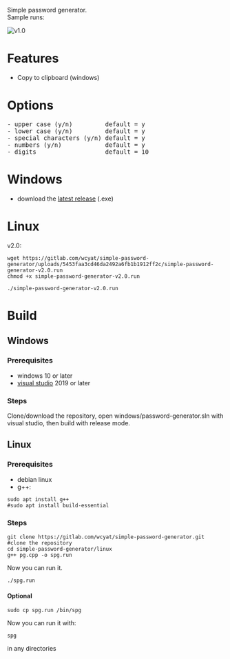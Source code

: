 Simple password generator. <br />
Sample runs: <br/>

![v1.0](https://gitlab.com/wcyat/simple-password-generator/-/raw/master/simple-password-generator-v1.0.png)
# Features
- Copy to clipboard (windows)
# Options
<pre>
- upper case (y/n)         default = y
- lower case (y/n)         default = y
- special characters (y/n) default = y
- numbers (y/n)            default = y
- digits                   default = 10
</pre>
# Windows
- download the [latest release](https://gitlab.com/wcyat/simple-password-generator/-/releases) (.exe)
# Linux
v2.0:
```
wget https://gitlab.com/wcyat/simple-password-generator/uploads/5453faa3cd46da2492a6fb1b1912ff2c/simple-password-generator-v2.0.run
chmod +x simple-password-generator-v2.0.run
```
```
./simple-password-generator-v2.0.run
```

# Build
## Windows
### Prerequisites
- windows 10 or later
- [visual studio](https://visualstudio.microsoft.com/downloads/) 2019 or later
### Steps
Clone/download the repository, open windows/password-generator.sln with visual studio, then build with release mode.
## Linux
### Prerequisites
- debian linux
- g++:
```
sudo apt install g++
#sudo apt install build-essential
```
### Steps
```
git clone https://gitlab.com/wcyat/simple-password-generator.git #clone the repository
cd simple-password-generator/linux
g++ pg.cpp -o spg.run
```
Now you can run it.
```
./spg.run
```
#### Optional
```
sudo cp spg.run /bin/spg
```
Now you can run it with:
```
spg
```
in any directories
